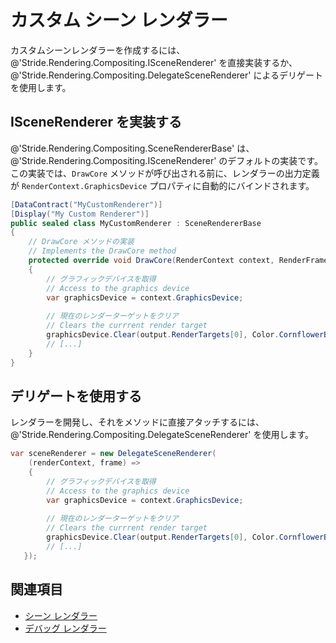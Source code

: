 # カスタム シーン レンダラー
<!--
# Custom scene renderers
-->

カスタムシーンレンダラーを作成するには、@'Stride.Rendering.Compositing.ISceneRenderer' を直接実装するか、@'Stride.Rendering.Compositing.DelegateSceneRenderer' によるデリゲートを使用します。
<!--
To create a custom renderer, directly implement the @'Stride.Rendering.Compositing.ISceneRenderer' or use a delegate through the @'Stride.Rendering.Compositing.DelegateSceneRenderer'.
-->

## ISceneRenderer を実装する
<!--
## Implement an ISceneRenderer
-->

@'Stride.Rendering.Compositing.SceneRendererBase' は、@'Stride.Rendering.Compositing.ISceneRenderer' のデフォルトの実装です。この実装では、`DrawCore` メソッドが呼び出される前に、レンダラーの出力定義が `RenderContext.GraphicsDevice` プロパティに自動的にバインドされます。
<!--
The @'Stride.Rendering.Compositing.SceneRendererBase' provides a default implementation of @'Stride.Rendering.Compositing.ISceneRenderer'. It automatically binds the output defines on the renderer to the GraphicsDevice before calling the `DrawCore` method.
-->

```cs
[DataContract("MyCustomRenderer")]
[Display("My Custom Renderer")]
public sealed class MyCustomRenderer : SceneRendererBase
{
    // DrawCore メソッドの実装
    // Implements the DrawCore method
    protected override void DrawCore(RenderContext context, RenderFrame output)
    {
        // グラフィックデバイスを取得
        // Access to the graphics device
        var graphicsDevice = context.GraphicsDevice;
        
        // 現在のレンダーターゲットをクリア
        // Clears the currrent render target
        graphicsDevice.Clear(output.RenderTargets[0], Color.CornflowerBlue);
        // [...] 
    }
}
```

## デリゲートを使用する
<!--
## Use a delegate
-->

レンダラーを開発し、それをメソッドに直接アタッチするには、@'Stride.Rendering.Compositing.DelegateSceneRenderer' を使用します。
<!--
To develop a renderer and attach it to a method directly, use @'Stride.Rendering.Compositing.DelegateSceneRenderer':
-->

```cs
var sceneRenderer = new DelegateSceneRenderer(
    (renderContext, frame) =>
    {
        // グラフィックデバイスを取得
        // Access to the graphics device
        var graphicsDevice = context.GraphicsDevice;
        
        // 現在のレンダーターゲットをクリア
        // Clears the currrent render target
        graphicsDevice.Clear(output.RenderTargets[0], Color.CornflowerBlue);
        // [...] 
   });
```

## 関連項目
<!--
## See also
-->

* [シーン レンダラー](scene-renderers.md)
* [デバッグ レンダラー](debug-renderers.md)

<!--
* [Scene renderers](scene-renderers.md)
* [Debug renderers](debug-renderers.md)
-->
